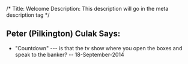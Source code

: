 /*
Title: Welcome
Description: This description will go in the meta description tag
*/

## Peter (Pilkington) Culak Says:

* "Countdown" --- is that the tv show where you open the boxes and speak to the banker?  -- 18-September-2014
